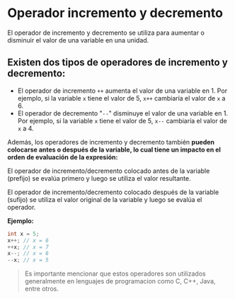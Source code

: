 # Operador incremento y decremento
El operador de incremento y decremento se utiliza para aumentar o disminuir el valor de una variable en una unidad.

## Existen dos tipos de operadores de incremento y decremento:

* El operador de incremento `++` aumenta el valor de una variable en 1. Por ejemplo, si la variable `x` tiene el valor de 5, `x++` cambiaría el valor de `x` a 6.
* El operador de decremento "`--`" disminuye el valor de una variable en 1. Por ejemplo, si la variable `x` tiene el valor de 5, `x--` cambiaría el valor de `x` a 4.

Además, los operadores de incremento y decremento también **pueden colocarse antes o después de la variable, lo cual tiene un impacto en el orden de evaluación de la expresión:**

El operador de incremento/decremento colocado antes de la variable (prefijo) se evalúa primero y luego se utiliza el valor resultante.

El operador de incremento/decremento colocado después de la variable (sufijo) se utiliza el valor original de la variable y luego se evalúa el operador.

**Ejemplo:**
```java
int x = 5;
x++; // x = 6
++x; // x = 7
x--; // x = 6
--x; // x = 5
```

> Es importante mencionar que estos operadores son utilizados generalmente en lenguajes de programacion como C, C++, Java, entre otros.